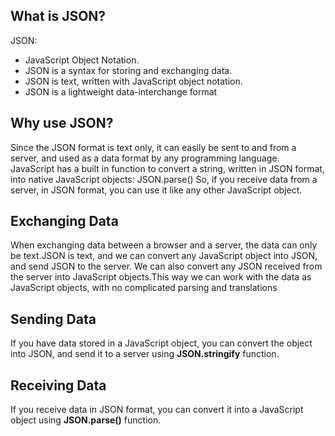 ## What is JSON?
JSON: 
- JavaScript Object Notation.
- JSON is a syntax for storing and exchanging data.
- JSON is text, written with JavaScript object notation.
- JSON is a lightweight data-interchange format

## Why use JSON?
Since the JSON format is text only, it can easily be sent to and from a server, and used as a data format by any programming language.
JavaScript has a built in function to convert a string, written in JSON format, into native JavaScript objects: JSON.parse()
So, if you receive data from a server, in JSON format, you can use it like any other JavaScript object.

## Exchanging Data
When exchanging data between a browser and a server, the data can only be text.JSON is text, and we can convert any JavaScript object into JSON, and send JSON to the server.
We can also convert any JSON received from the server into JavaScript objects.This way we can work with the data as JavaScript objects, with no complicated parsing and translations

## Sending Data
If you have data stored in a JavaScript object, you can convert the object into JSON, and send it to a server using **JSON.stringify** function.

## Receiving Data
If you receive data in JSON format, you can convert it into a JavaScript object using **JSON.parse()** function.




